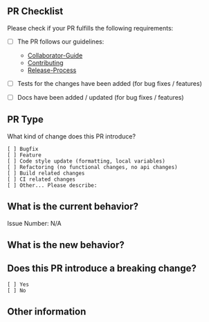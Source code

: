 ## PR Checklist
Please check if your PR fulfills the following requirements:

- [ ] The PR follows our guidelines:

  - [Collaborator-Guide](https://github.com/expressjs/express/blob/master/Collaborator-Guide.md)
  - [Contributing](https://github.com/expressjs/express/blob/master/Contributing.md)  
  - [Release-Process](https://github.com/expressjs/express/blob/master/Release-Process.md)

- [ ] Tests for the changes have been added (for bug fixes / features)
- [ ] Docs have been added / updated (for bug fixes / features)


## PR Type
What kind of change does this PR introduce?

<!-- Please check the one that applies to this PR using "x". -->
```
[ ] Bugfix
[ ] Feature
[ ] Code style update (formatting, local variables)
[ ] Refactoring (no functional changes, no api changes)
[ ] Build related changes
[ ] CI related changes
[ ] Other... Please describe:
```

## What is the current behavior?
<!-- Please describe the current behavior that you are modifying, or link to a relevant issue. -->

Issue Number: N/A


## What is the new behavior?


## Does this PR introduce a breaking change?
```
[ ] Yes
[ ] No
```

<!-- If this PR contains a breaking change, please describe the impact and migration path for existing applications below. -->


## Other information